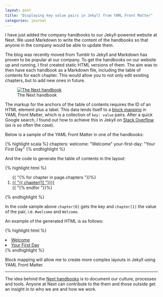 ```yaml
---
layout: post
title: "Displaying key value pairs in Jekyll from YAML Front Matter"
categories: journal
---
```


I have just added the company handbooks to our Jekyll-powered website at Next. We used Markdown to write the content of
the handbooks so that anyone in the company would be able to update them.

The blog was recently moved from Tumblr to Jekyll and Markdown has proven to be popular at our company. To get the handbooks
on our website up and running, I first created static HTML versions of them. The aim was to then have each handbook as a
Markdown file, including the table of contents for each chapter. This would allow you to not only edit existing chapters,
but to add new ones in future.

<figure>
    <a href="http://www.wearenext.co.za/readme/the-next-handbook/">
        <img srcset="/assets/images/journal/the-next-handbook-820x418.png 820w,
                     /assets/images/journal/the-next-handbook-410x209.png 410w"
            sizes="100vw"
            src="/assets/images/journal/the-next-handbook-820x418.png"
            alt="The Next handbook">
    </a>
    <figcaption>The Next handbook</figcaption>
</figure>

The markup for the anchors of the table of contents requires the ID of an HTML element plus a label. This data lends itself
to a [block mapping](http://www.yaml.org/spec/1.2/spec.html#id2798057) in YAML Front Matter, which is a collection of `key: value`
pairs. After a quick Google search, I found out how to achieve this in Jekyll on [Stack Overflow](http://stackoverflow.com/a/8303885)
(as is so often the case).

Below is a sample of the YAML Front Matter in one of the handbooks:

{% highlight scala %}
chapters:
    welcome: "Welcome"
    your-first-day: "Your First Day"
{% endhighlight %}

And the code to generate the table of contents in the layout:

{% highlight html %}
<ol class="list">
{{ "{% for chapter in page.chapters "}}%}
    <li><a href="#{{ "{{ chapter[0] "}}}}">{{ "{{ chapter[1] "}}}}</a></li>
{{ "{% endfor "}}%}
</ol>
{% endhighlight %}

In the code sample above `chapter[0]` gets the key and `chapter[1]` the value of the pair, i.e. `#welcome` and `Welcome`.

An example of the generated HTML is as follows:

{% highlight html %}
<li><a href="#welcome">Welcome</a></li>
<li><a href="#your-first-day">Your First Day</a></li>
{% endhighlight %}

Block mapping will allow me to create more complex layouts in Jekyll using YAML Front Matter.

---

The idea behind the [Next handbooks](http://www.wearenext.co.za/readme/) is to document our culture, processes and tools.
Anyone at Next can contribute to the them and those outside get an insight in to who we are and how we work.
